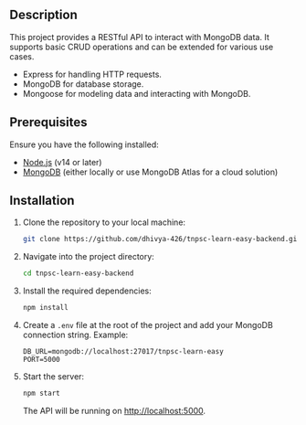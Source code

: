 ## Description

This project provides a RESTful API to interact with MongoDB data. It supports basic CRUD operations and can be extended for various use cases.

- Express for handling HTTP requests.
- MongoDB for database storage.
- Mongoose for modeling data and interacting with MongoDB.

## Prerequisites

Ensure you have the following installed:

- [Node.js](https://nodejs.org/) (v14 or later)
- [MongoDB](https://www.mongodb.com/) (either locally or use MongoDB Atlas for a cloud solution)

## Installation

1. Clone the repository to your local machine:

   ```bash
   git clone https://github.com/dhivya-426/tnpsc-learn-easy-backend.git
   ```

2. Navigate into the project directory:

   ```bash
   cd tnpsc-learn-easy-backend
   ```

3. Install the required dependencies:

   ```bash
   npm install
   ```

4. Create a `.env` file at the root of the project and add your MongoDB connection string. Example:

   ```env
   DB_URL=mongodb://localhost:27017/tnpsc-learn-easy
   PORT=5000
   ```

5. Start the server:

   ```bash
   npm start
   ```

   The API will be running on [http://localhost:5000](http://localhost:5000).
